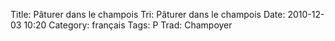 Title: Pâturer dans le champois
 Tri: Pâturer dans le champois
 Date: 2010-12-03 10:20
 Category: français
 Tags: P
 Trad: Champoyer
 